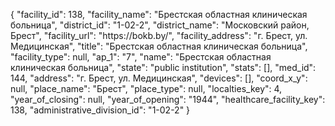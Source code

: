 {
    "facility_id": 138,
    "facility_name": "Брестская областная клиническая больница",
    "district_id": "1-02-2",
    "district_name": "Московский район, Брест",
    "facility_url": "https:\/\/bokb.by\/",
    "facility_address": "г. Брест, ул. Медицинская",
    "title": "Брестская областная клиническая больница",
    "facility_type": null,
    "ap_1": "7",
    "name": "Брестская областная клиническая больница",
    "state": "public institution",
    "stats": [],
    "med_id": 144,
    "address": "г. Брест, ул. Медицинская",
    "devices": [],
    "coord_x_y": null,
    "place_name": "Брест",
    "place_type": null,
    "localties_key": 4,
    "year_of_closing": null,
    "year_of_opening": "1944",
    "healthcare_facility_key": 138,
    "administrative_division_id": "1-02-2"
}